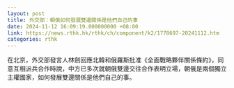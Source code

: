 ```yaml
---
layout: post
title: 外交部：朝俄如何發展雙邊關係是他們自己的事
date: 2024-11-12 16:09:19.000000000 +08:00
link: https://news.rthk.hk/rthk/ch/component/k2/1778697-20241112.htm
categories: rthk
---
```


在北京，外交部發言人林劍回應北韓和俄羅斯批准《全面戰略夥伴關係條約》，同意互相派兵合作時說，中方已多次就朝俄雙邊交往合作表明立場，朝俄是兩個獨立主權國家，如何發展雙邊關係是他們自己的事。
